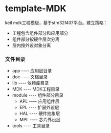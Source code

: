 # template-MDK
keil mdk工程模板，基于stm32f407平台。建立策略：
- 工程包含组件部分和应用部分
- 组件部分按硬件层次分离
- 层内按外设对象分离 
### 文件目录
- app ---- 应用层目录
- doc ---- 文档目录
- lib ---- 依赖库目录
- MDK ---- MDK工程目录
- module ---- 组件部分目录
    - APL ---- 应用组件层
    - EPL ---- 扩展外设层
    - HAL ---- 硬件抽象层
    - MPL ---- 芯片外设层
- tools ---- 工具目录
